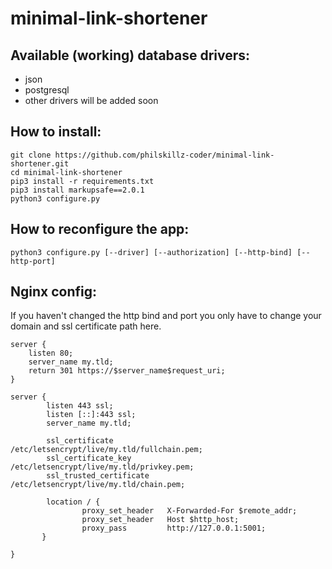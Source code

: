 # minimal-link-shortener

## Available (working) database drivers:
- json
- postgresql
- other drivers will be added soon

## How to install:
````
git clone https://github.com/philskillz-coder/minimal-link-shortener.git
cd minimal-link-shortener
pip3 install -r requirements.txt
pip3 install markupsafe==2.0.1
python3 configure.py
````

## How to reconfigure the app:
````
python3 configure.py [--driver] [--authorization] [--http-bind] [--http-port]
````

## Nginx config:
If you haven't changed the http bind and port you only have to change your domain and ssl certificate path here.
````
server {
    listen 80;
    server_name my.tld;
    return 301 https://$server_name$request_uri;
}

server {
        listen 443 ssl;
        listen [::]:443 ssl;
        server_name my.tld;

        ssl_certificate          /etc/letsencrypt/live/my.tld/fullchain.pem;
        ssl_certificate_key      /etc/letsencrypt/live/my.tld/privkey.pem;
        ssl_trusted_certificate  /etc/letsencrypt/live/my.tld/chain.pem;

        location / {
                proxy_set_header   X-Forwarded-For $remote_addr;
                proxy_set_header   Host $http_host;
                proxy_pass         http://127.0.0.1:5001;
       }

}
````
